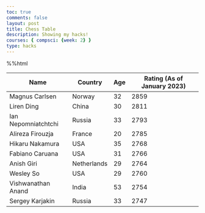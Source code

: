 ```yaml
---
toc: true
comments: false
layout: post
title: Chess Table
description: Showing my hacks!
courses: { compsci: {week: 2} }
type: hacks
---
```


%%html

<!-- Head contains information to Support the Document -->
<head>
    <!-- load jQuery and DataTables output style and scripts -->
    <link rel="stylesheet" type="text/css" href="https://cdn.datatables.net/1.13.4/css/jquery.dataTables.min.css">
    <script type="text/javascript" language="javascript" src="https://code.jquery.com/jquery-3.6.0.min.js"></script>
    <script>var define = null;</script>
    <script type="text/javascript" language="javascript" src="https://cdn.datatables.net/1.13.4/js/jquery.dataTables.min.js"></script>
</head>

<!-- Body contains the contents of the Document -->
<body>
    <table id="demo" class="table">
        <thead>
            <tr>
                <th>Name</th>
                <th>Country</th>
                <th>Age</th>
                <th>Rating (As of January 2023)</th>
            </tr>
        </thead>
        <tbody>
            <tr>
                <td>Magnus Carlsen</td>
                <td>Norway</td>
                <td>32</td>
                <td>2859</td>  
            </tr>
            <tr>
                <td>Liren Ding</td>
                <td>China</td>
                <td>30</td>
                <td>2811</td>
            </tr>
            <tr>
                <td>Ian Nepomniatchtchi</td>
                <td>Russia</td>
                <td>33</td>
                <td>2793</td>
            </tr>
            <tr>
                <td>Alireza Firouzja</td>
                <td>France</td>
                <td>20</td>
                <td>2785</td>
            </tr>
            <tr>
                <td>Hikaru Nakamura</td>
                <td>USA</td>
                <td>35</td>
                <td>2768</td>
            </tr>
            <tr>
                <td>Fabiano Caruana</td>
                <td>USA</td>
                <td>31</td>
                <td>2766</td>
            </tr>
            <tr>
                <td>Anish Giri</td>
                <td>Netherlands</td>
                <td>29</td>
                <td>2764</td>
            </tr>
            <tr>
                <td>Wesley So</td>
                <td>USA</td>
                <td>29</td>
                <td>2760</td>
            </tr>
            <tr>
                <td>Vishwanathan Anand</td>
                <td>India</td>
                <td>53</td>
                <td>2754</td>
            </tr>
            <tr>
                <td>Sergey Karjakin</td>
                <td>Russia</td>
                <td>33</td>
                <td>2747</td>
            </tr>
        </tbody>
    </table>
</body>

<!-- Script is used to embed executable code -->
<script>
    $("#demo").DataTable();
</script>